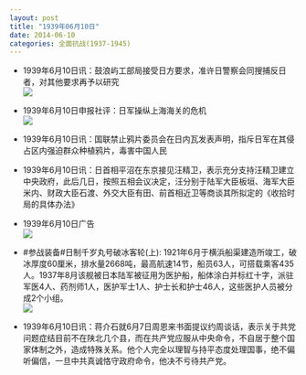 ```yaml
---
layout: post
title: "1939年06月10日"
date: 2014-06-10
categories: 全面抗战(1937-1945)
---
```


<meta name="referrer" content="no-referrer" />

- 1939年6月10日讯：鼓浪屿工部局接受日方要求，准许日警察会同搜捕反日者，对其他要求再予以研究 <br/><img src="https://ww2.sinaimg.cn/large/aca367d8jw1eh9c1v9yigj20ej0bj77l.jpg" />

- 1939年6月10日申报社评：日军操纵上海海关的危机 <br/><img src="https://ww1.sinaimg.cn/large/aca367d8jw1eh9ab9j7qej20m10y5tqe.jpg" />

- 1939年6月10日讯：国联禁止鸦片委员会在日内瓦发表声明，指斥日军在其侵占区内强迫群众种植鸦片，毒害中国人民 

- 1939年6月10日讯：日首相平沼在东京接见汪精卫，表示充分支持汪精卫建立中央政府，此后几日，按照五相会议决定，汪分别于陆军大臣板垣、海军大臣米内、财政大臣石渡、外交大臣有田、前首相近卫等商谈其所拟定的《收拾时局的具体办法》 

- 1939年6月10日广告 <br/><img src="https://ww3.sinaimg.cn/large/aca367d8jw1eh8uf0vhzaj207l0hgac2.jpg" />

- #参战装备#日制千岁丸号破冰客轮(上): 1921年6月于横浜船渠建造所竣工，破冰厚度60厘米，排水量2668吨，最高航速14节，船员63人，可搭载乘客435人。1937年8月该舰被日本陆军被征用为医护船，船体涂白并标红十字，派驻军医4人、药剂师1人，医护军士1人、护士长和护士46人，这些医护人员被分成2个小组。 <br/><img src="https://ww4.sinaimg.cn/large/aca367d8jw1eh8seagassj20go0nngtk.jpg" />

- 1939年6月10日讯：蒋介石就6月7日周恩来书面提议约周谈话，表示关于共党问题症结目前不在陕北几个县，而在共产党应服从中央命令，不自居于整个国家体制之外，造成特殊关系。他个人完全以理智与持平态度处理国事，绝不偏听偏信，一旦中共真诚恪守政府命令，他决不亏待共产党。 

